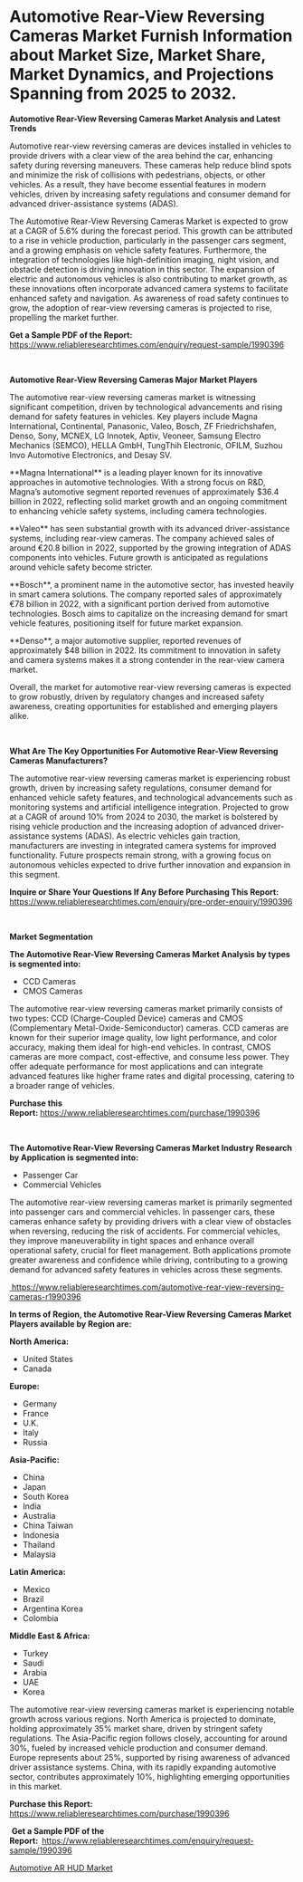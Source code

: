 <p><h1>Automotive Rear-View Reversing Cameras Market Furnish Information about Market Size, Market Share, Market Dynamics, and Projections Spanning from 2025 to 2032.</h1></p><p><strong>Automotive Rear-View Reversing Cameras Market Analysis and Latest Trends</strong></p>
<p><p>Automotive rear-view reversing cameras are devices installed in vehicles to provide drivers with a clear view of the area behind the car, enhancing safety during reversing maneuvers. These cameras help reduce blind spots and minimize the risk of collisions with pedestrians, objects, or other vehicles. As a result, they have become essential features in modern vehicles, driven by increasing safety regulations and consumer demand for advanced driver-assistance systems (ADAS).</p><p>The Automotive Rear-View Reversing Cameras Market is expected to grow at a CAGR of 5.6% during the forecast period. This growth can be attributed to a rise in vehicle production, particularly in the passenger cars segment, and a growing emphasis on vehicle safety features. Furthermore, the integration of technologies like high-definition imaging, night vision, and obstacle detection is driving innovation in this sector. The expansion of electric and autonomous vehicles is also contributing to market growth, as these innovations often incorporate advanced camera systems to facilitate enhanced safety and navigation. As awareness of road safety continues to grow, the adoption of rear-view reversing cameras is projected to rise, propelling the market further.</p></p>
<p><strong>Get a Sample PDF of the Report:&nbsp;</strong> <a href="https://www.reliableresearchtimes.com/enquiry/request-sample/1990396?utm_campaign=2719&utm_medium=2&utm_source=Github&utm_content=ia&utm_term=31032025&utm_id=automotive-rear-view-reversing-cameras">https://www.reliableresearchtimes.com/enquiry/request-sample/1990396</a></p>
<p>&nbsp;</p>
<p><strong>Automotive Rear-View Reversing Cameras Major Market Players</strong></p>
<p><p>The automotive rear-view reversing cameras market is witnessing significant competition, driven by technological advancements and rising demand for safety features in vehicles. Key players include Magna International, Continental, Panasonic, Valeo, Bosch, ZF Friedrichshafen, Denso, Sony, MCNEX, LG Innotek, Aptiv, Veoneer, Samsung Electro Mechanics (SEMCO), HELLA GmbH, TungThih Electronic, OFILM, Suzhou Invo Automotive Electronics, and Desay SV.</p><p>**Magna International** is a leading player known for its innovative approaches in automotive technologies. With a strong focus on R&D, Magna’s automotive segment reported revenues of approximately $36.4 billion in 2022, reflecting solid market growth and an ongoing commitment to enhancing vehicle safety systems, including camera technologies.</p><p>**Valeo** has seen substantial growth with its advanced driver-assistance systems, including rear-view cameras. The company achieved sales of around €20.8 billion in 2022, supported by the growing integration of ADAS components into vehicles. Future growth is anticipated as regulations around vehicle safety become stricter.</p><p>**Bosch**, a prominent name in the automotive sector, has invested heavily in smart camera solutions. The company reported sales of approximately €78 billion in 2022, with a significant portion derived from automotive technologies. Bosch aims to capitalize on the increasing demand for smart vehicle features, positioning itself for future market expansion.</p><p>**Denso**, a major automotive supplier, reported revenues of approximately $48 billion in 2022. Its commitment to innovation in safety and camera systems makes it a strong contender in the rear-view camera market. </p><p>Overall, the market for automotive rear-view reversing cameras is expected to grow robustly, driven by regulatory changes and increased safety awareness, creating opportunities for established and emerging players alike.</p></p>
<p>&nbsp;</p>
<p><strong>What Are The Key Opportunities For Automotive Rear-View Reversing Cameras Manufacturers?</strong></p>
<p><p>The automotive rear-view reversing cameras market is experiencing robust growth, driven by increasing safety regulations, consumer demand for enhanced vehicle safety features, and technological advancements such as monitoring systems and artificial intelligence integration. Projected to grow at a CAGR of around 10% from 2024 to 2030, the market is bolstered by rising vehicle production and the increasing adoption of advanced driver-assistance systems (ADAS). As electric vehicles gain traction, manufacturers are investing in integrated camera systems for improved functionality. Future prospects remain strong, with a growing focus on autonomous vehicles expected to drive further innovation and expansion in this segment.</p></p>
<p><strong>Inquire or Share Your Questions If Any Before Purchasing This Report:</strong> <a href="https://www.reliableresearchtimes.com/enquiry/pre-order-enquiry/1990396?utm_campaign=2719&utm_medium=2&utm_source=Github&utm_content=ia&utm_term=31032025&utm_id=automotive-rear-view-reversing-cameras">https://www.reliableresearchtimes.com/enquiry/pre-order-enquiry/1990396</a></p>
<p>&nbsp;</p>
<p><strong>Market Segmentation</strong></p>
<p><strong>The Automotive Rear-View Reversing Cameras Market Analysis by types is segmented into:</strong></p>
<p><ul><li>CCD Cameras</li><li>CMOS Cameras</li></ul></p>
<p><p>The automotive rear-view reversing cameras market primarily consists of two types: CCD (Charge-Coupled Device) cameras and CMOS (Complementary Metal-Oxide-Semiconductor) cameras. CCD cameras are known for their superior image quality, low light performance, and color accuracy, making them ideal for high-end vehicles. In contrast, CMOS cameras are more compact, cost-effective, and consume less power. They offer adequate performance for most applications and can integrate advanced features like higher frame rates and digital processing, catering to a broader range of vehicles.</p></p>
<p><strong>Purchase this Report:&nbsp;</strong><a href="https://www.reliableresearchtimes.com/purchase/1990396?utm_campaign=2719&utm_medium=2&utm_source=Github&utm_content=ia&utm_term=31032025&utm_id=automotive-rear-view-reversing-cameras">https://www.reliableresearchtimes.com/purchase/1990396</a></p>
<p>&nbsp;</p>
<p><strong>The Automotive Rear-View Reversing Cameras Market Industry Research by Application is segmented into:</strong></p>
<p><ul><li>Passenger Car</li><li>Commercial Vehicles</li></ul></p>
<p><p>The automotive rear-view reversing cameras market is primarily segmented into passenger cars and commercial vehicles. In passenger cars, these cameras enhance safety by providing drivers with a clear view of obstacles when reversing, reducing the risk of accidents. For commercial vehicles, they improve maneuverability in tight spaces and enhance overall operational safety, crucial for fleet management. Both applications promote greater awareness and confidence while driving, contributing to a growing demand for advanced safety features in vehicles across these segments.</p></p>
<p><a href="https://www.reliableresearchtimes.com/automotive-rear-view-reversing-cameras-r1990396?utm_campaign=2719&utm_medium=2&utm_source=Github&utm_content=ia&utm_term=31032025&utm_id=automotive-rear-view-reversing-cameras">&nbsp;https://www.reliableresearchtimes.com/automotive-rear-view-reversing-cameras-r1990396</a></p>
<p><strong>In terms of Region, the Automotive Rear-View Reversing Cameras Market Players available by Region are:</strong></p>
<p>
    <p> <strong> North America: </strong>
        <ul>
            <li>United States</li>
            <li>Canada</li>
        </ul>
        </p> 
    <p> <strong> Europe: </strong>
        <ul>
            <li>Germany</li>
            <li>France</li>
            <li>U.K.</li>
            <li>Italy</li>
            <li>Russia</li>
        </ul>
        </p> 
    <p> <strong> Asia-Pacific: </strong>
        <ul>
            <li>China</li>
            <li>Japan</li>
            <li>South Korea</li>
            <li>India</li>
            <li>Australia</li>
            <li>China Taiwan</li>
            <li>Indonesia</li>
            <li>Thailand</li>
            <li>Malaysia</li>
        </ul>
        </p> 
    <p> <strong> Latin America: </strong>
        <ul>
            <li>Mexico</li>
            <li>Brazil</li>
            <li>Argentina Korea</li>
            <li>Colombia</li>
        </ul>
        </p> 
    <p> <strong> Middle East & Africa: </strong>
        <ul>
            <li>Turkey</li>
            <li>Saudi</li>
            <li>Arabia</li>
            <li>UAE</li>
            <li>Korea</li>
        </ul>
    </p>
    </p>
<p><p>The automotive rear-view reversing cameras market is experiencing notable growth across various regions. North America is projected to dominate, holding approximately 35% market share, driven by stringent safety regulations. The Asia-Pacific region follows closely, accounting for around 30%, fueled by increased vehicle production and consumer demand. Europe represents about 25%, supported by rising awareness of advanced driver assistance systems. China, with its rapidly expanding automotive sector, contributes approximately 10%, highlighting emerging opportunities in this market.</p></p>
<p><strong>Purchase this Report: </strong><a href="https://www.reliableresearchtimes.com/purchase/1990396?utm_campaign=2719&utm_medium=2&utm_source=Github&utm_content=ia&utm_term=31032025&utm_id=automotive-rear-view-reversing-cameras">https://www.reliableresearchtimes.com/purchase/1990396</a></p>
<p>&nbsp;<strong>Get a Sample PDF of the Report:&nbsp;&nbsp;</strong><a href="https://www.reliableresearchtimes.com/enquiry/request-sample/1990396?utm_campaign=2719&utm_medium=2&utm_source=Github&utm_content=ia&utm_term=31032025&utm_id=automotive-rear-view-reversing-cameras">https://www.reliableresearchtimes.com/enquiry/request-sample/1990396</a></p>
<p><strong></strong></p>
<p><p><a href="https://github.com/nafidurii/Market-Research-Report-List-1/blob/main/automotive-ar-hud-market.md?utm_campaign=2719&utm_medium=2&utm_source=Github&utm_content=ia&utm_term=31032025&utm_id=automotive-rear-view-reversing-cameras">Automotive AR HUD Market</a></p></p>